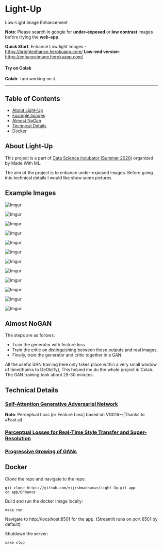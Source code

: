 # Light-Up
Low-Light Image Enhancement

**Note**: Please search in google for **under-exposed** or **low contrast** images before trying the **web-app**.

**Quick Start**: Enhance Low light Images -https://brightenhance.herokuapp.com/ **Low-end version**- https://enhanceimage.herokuapp.com/

#### Try on Colab

**Colab**: I am working on it.

----------------------------

## Table of Contents
- [About Light-Up](#about-deoldify)
- [Example Images](#example-images)
- [Almost NoGan](#Almost-NoGan)
- [Technical Details](#technical-details)
- [Docker](#docker)


## About Light-Up
This project is a part of [Data Science Incubator (Summer 2020)](https://madewithml.com/incubator/) organized by Made With ML.

The aim of the project is to enhance under-exposed Images. Before going into technical details I would like show some pictures.

## Example Images

![Imgur](https://i.imgur.com/Kdd6vjP.jpg)


![Imgur](https://i.imgur.com/fejUcvr.jpg)


![Imgur](https://i.imgur.com/uuGB9Sr.jpg)


![Imgur](https://i.imgur.com/QoUcaBy.jpg)


![Imgur](https://i.imgur.com/FERzcLX.jpg)


![Imgur](https://i.imgur.com/u3DAHXm.jpg)


![Imgur](https://i.imgur.com/UwR0Tfr.jpg)


![Imgur](https://i.imgur.com/oagu5Hb.jpg)


![Imgur](https://i.imgur.com/9c2zha1.jpg)


![Imgur](https://i.imgur.com/7vwIqKk.jpg)


![Imgur](https://i.imgur.com/sj4ULdJ.jpg)


![Imgur](https://i.imgur.com/lxsyBxz.jpg)


## Almost NoGAN

The steps are as follows: 
- Train the generator with feature loss.
- Train the critic  on distinguishing between those outputs and real images.
- Finally, train the generator and critic together in a GAN.

All the useful GAN training here only takes place within a very small window of time(thanks to DeOldify), This helped me do the whole project in Colab. The GAN training took about 25-30 minutes.


## Technical Details

### [Self-Attention Generative Adversarial Network](https://arxiv.org/abs/1805.08318)

**Note**: Perceptual Loss (or Feature Loss) based on VGG16--(Thanks to #Fast.ai)

### [Perceptual Losses for Real-Time Style Transfer and Super-Resolution](https://arxiv.org/pdf/1603.08155.pdf)

### [Progressive Growing of GANs](https://arxiv.org/pdf/1710.10196.pdf)


## Docker

Clone the repo and navigate to the repo:
```
git clone https://github.com/vijishmadhavan/Light-Up.git app 
cd app/Enhance
```

Build and run the docker image locally:
```
make run
```

Navigate to http://localhost:8501 for the app. (Streamlit runs on port 8501 by default)

Shutdown the server:
```
make stop 
```



